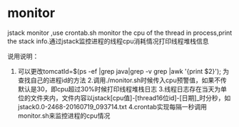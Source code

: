 # monitor
jstack monitor ,use crontab.sh monitor the cpu of the thread in process,print the stack info.通过jstack监控进程的线程cpu消耗情况打印线程堆栈信息


说用说明：
  1.  可以更改tomcatId=$(ps -ef |grep java|grep -v grep |awk '{print $2}'); 为查找自己的进程id的方法
  2.调用./monitor.sh时候传入cpu预警值，如果不传默认是30，即cpu超过30%时候打印线程堆栈日志
  3.线程日志存在当天为单位的文件夹内，文件内容以jstack[cpu值]-[thread16位id]-[日期]_时分秒，如jstack0.0-2468-20160719_093714.txt
  4.crontab实现每隔一秒调用monitor.sh来监控进程的cpu情况

